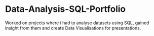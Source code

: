 # Data-Analysis-SQL-Portfolio
Worked on projects where i had to analyse datasets using SQL, gained insight from them and create Data Visualisations for presentations.
